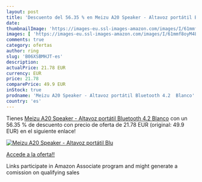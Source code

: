 ```yaml
---
layout: post
title: 'Descuento del 56.35 % en Meizu A20 Speaker - Altavoz portátil Blu'
date: 
thumbnailImage: 'https://images-eu.ssl-images-amazon.com/images/I/61mmf8oyM4L._SL200_.jpg'
images: [ 'https://images-eu.ssl-images-amazon.com/images/I/61mmf8oyM4L._SL200_.jpg' ]
comments: true
category: ofertas
author: ring
slug: 'B06XSBMHJT-es'
description:
actualPrice: 21.78 EUR
currency: EUR
price: 21.78
comparePrice: 49.9 EUR
inStock: true
prodname: 'Meizu A20 Speaker - Altavoz portátil Bluetooth 4.2  Blanco'
country: 'es'
---
```


Tienes [Meizu A20 Speaker - Altavoz portátil Bluetooth 4.2  Blanco](https://www.amazon.es/dp/B06XSBMHJT/?tag=tolees-21) con un 56.35 % de descuento con precio de oferta de 21.78 EUR (original: 49.9 EUR) en el siguiente enlace!

[![Meizu A20 Speaker - Altavoz portátil Blu](https://images-eu.ssl-images-amazon.com/images/I/61mmf8oyM4L._SL200_.jpg)](https://www.amazon.es/dp/B06XSBMHJT/?tag=tolees-21)

[Accede a la oferta!!](https://www.amazon.es/dp/B06XSBMHJT/?tag=tolees-21)

Links participate in Amazon Associate program and might generate a comission on qualifying sales


